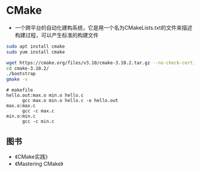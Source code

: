 # CMake

* 一个跨平台的自动化建构系统，它是用一个名为CMakeLists.txt的文件来描述构建过程，可以产生标准的构建文件

```sh
sudo apt install cmake
sudo yum install cmake

wget https://cmake.org/files/v3.10/cmake-3.10.2.tar.gz --no-check-certificatell
cd cmake-3.10.2/
./bootstrap
gmake -v
```


```
# makefile
hello.out:max.o min.o hello.c
      gcc max.o min.o hello.c -o hello.out
max.o:max.c
      gcc -c max.c
min.o:min.c
      gcc -c min.c
```

## 图书

* 《CMake实践》
* 《Mastering CMake》
